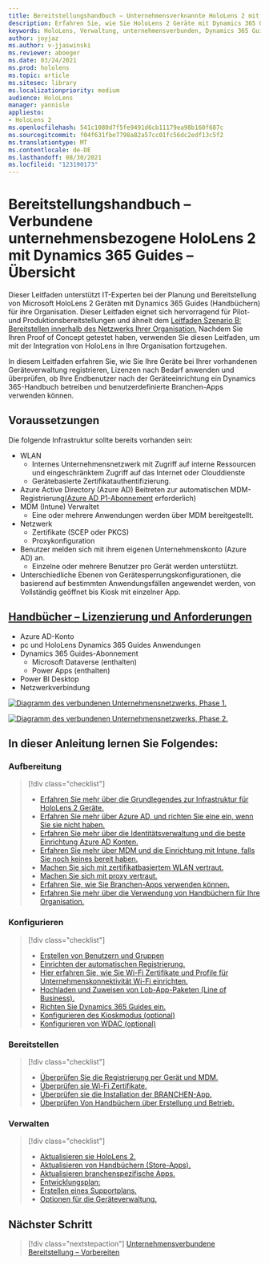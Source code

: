 ```yaml
---
title: Bereitstellungshandbuch – Unternehmensverknannte HoloLens 2 mit Dynamics 365 Guides – Übersicht
description: Erfahren Sie, wie Sie HoloLens 2 Geräte mit Dynamics 365 Guides über ein verbundenes Unternehmensnetzwerk registrieren.
keywords: HoloLens, Verwaltung, unternehmensverbunden, Dynamics 365 Guides, AAD, Azure AD, MDM, Mobile Geräteverwaltung
author: joyjaz
ms.author: v-jjaswinski
ms.reviewer: aboeger
ms.date: 03/24/2021
ms.prod: hololens
ms.topic: article
ms.sitesec: library
ms.localizationpriority: medium
audience: HoloLens
manager: yannisle
appliesto:
- HoloLens 2
ms.openlocfilehash: 541c1080d7f5fe9491d6cb11179ea98b160f687c
ms.sourcegitcommit: f04f631fbe7798a82a57cc01fc56dc2edf13c5f2
ms.translationtype: MT
ms.contentlocale: de-DE
ms.lasthandoff: 08/30/2021
ms.locfileid: "123190173"
---
```

# <a name="deployment-guide---corporate-connected-hololens-2-with-dynamics-365-guides---overview"></a>Bereitstellungshandbuch – Verbundene unternehmensbezogene HoloLens 2 mit Dynamics 365 Guides – Übersicht

Dieser Leitfaden unterstützt IT-Experten bei der Planung und Bereitstellung von Microsoft HoloLens 2 Geräten mit Dynamics 365 Guides (Handbüchern) für ihre Organisation. Dieser Leitfaden eignet sich hervorragend für Pilot- und Produktionsbereitstellungen und ähnelt dem [Leitfaden Szenario B: Bereitstellen innerhalb des Netzwerks Ihrer Organisation.](/hololens/common-scenarios#scenario-b-deploy-inside-your-organizations-network) Nachdem Sie Ihren Proof of Concept getestet haben, verwenden Sie diesen Leitfaden, um mit der Integration von HoloLens in Ihre Organisation fortzugehen.

In diesem Leitfaden erfahren Sie, wie Sie Ihre Geräte bei Ihrer vorhandenen Geräteverwaltung registrieren, Lizenzen nach Bedarf anwenden und überprüfen, ob Ihre Endbenutzer nach der Geräteeinrichtung ein Dynamics 365-Handbuch betreiben und benutzerdefinierte Branchen-Apps verwenden können. 

## <a name="prerequisites"></a>Voraussetzungen

Die folgende Infrastruktur sollte bereits vorhanden sein:
- WLAN
    - Internes Unternehmensnetzwerk mit Zugriff auf interne Ressourcen und eingeschränktem Zugriff auf das Internet oder Clouddienste
    - Gerätebasierte Zertifikatauthentifizierung.
- Azure Active Directory (Azure AD) Beitreten zur automatischen MDM-Registrierung[(Azure AD P1-Abonnement](/azure/active-directory/fundamentals/active-directory-whatis) erforderlich)
- MDM (Intune) Verwaltet
    - Eine oder mehrere Anwendungen werden über MDM bereitgestellt.
- Netzwerk 
    - Zertifikate (SCEP oder PKCS)
    - Proxykonfiguration
- Benutzer melden sich mit ihrem eigenen Unternehmenskonto (Azure AD) an.
    - Einzelne oder mehrere Benutzer pro Gerät werden unterstützt.
- Unterschiedliche Ebenen von Gerätesperrungskonfigurationen, die basierend auf bestimmten Anwendungsfällen angewendet werden, von Vollständig geöffnet bis Kiosk mit einzelner App.

## <a name="guides-licensing-and-requirements"></a>[Handbücher – Lizenzierung und Anforderungen](/dynamics365/mixed-reality/guides/requirements#licensing-and-product-requirements)

- Azure AD-Konto
- pc und HoloLens Dynamics 365 Guides Anwendungen
- Dynamics 365 Guides-Abonnement
    - Microsoft Dataverse (enthalten)
    - Power Apps (enthalten)
- Power BI Desktop
- Netzwerkverbindung

[![Diagramm des verbundenen Unternehmensnetzwerks, Phase 1. ](./images/deployment-guides-revised-scenario-b-01-1.png)](./images/deployment-guides-revised-scenario-b-01-1.png#lightbox)

[![Diagramm des verbundenen Unternehmensnetzwerks, Phase 2. ](./images/deployment-guides-revised-scenario-b-02-1.png)](./images/deployment-guides-revised-scenario-b-02-1.png#lightbox)

## <a name="in-this-guide-you-will"></a>In dieser Anleitung lernen Sie Folgendes:
### <a name="prepare"></a>Aufbereitung
> [!div class="checklist"]
>- [Erfahren Sie mehr über die Grundlegendes zur Infrastruktur für HoloLens 2 Geräte.](hololens2-corp-connected-prepare.md#infrastructure-essentials)
>- [Erfahren Sie mehr über Azure AD, und richten Sie eine ein, wenn Sie sie nicht haben.](hololens2-corp-connected-prepare.md#azure-active-directory)
>- [Erfahren Sie mehr über die Identitätsverwaltung und die beste Einrichtung Azure AD Konten.](hololens2-corp-connected-prepare.md#identity-management)
>- [Erfahren Sie mehr über MDM und die Einrichtung mit Intune, falls Sie noch keines bereit haben.](hololens2-corp-connected-prepare.md#mobile-device-management)
>- [Machen Sie sich mit zertifikatbasiertem WLAN vertraut.](hololens2-corp-connected-prepare.md#certificates)
>- [Machen Sie sich mit proxy vertraut.](hololens2-corp-connected-prepare.md#proxy)
>- [Erfahren Sie, wie Sie Branchen-Apps verwenden können.](hololens2-corp-connected-prepare.md#line-of-business-apps)
>- [Erfahren Sie mehr über die Verwendung von Handbüchern für Ihre Organisation.](hololens2-corp-connected-prepare.md#guides-playbook)
### <a name="configure"></a>Konfigurieren
> [!div class="checklist"]
>- [Erstellen von Benutzern und Gruppen](hololens2-corp-connected-configure.md#azure-users-and-groups)
>- [Einrichten der automatischen Registrierung.](hololens2-corp-connected-configure.md#auto-enrollment-on-hololens-2)
>- [Hier erfahren Sie, wie Sie Wi-Fi Zertifikate und Profile für Unternehmenskonnektivität Wi-Fi einrichten.](hololens2-corp-connected-configure.md#corporate-wi-fi-connectivity)
>- [Hochladen und Zuweisen von Lob-App-Paketen (Line of Business).](hololens2-corp-connected-configure.md#app-deployment)
>- [Richten Sie Dynamics 365 Guides ein.](hololens2-corp-connected-configure.md#setup-guides-application-licenses-dataverse-and-authoring)
>- [Konfigurieren des Kioskmodus (optional)](hololens2-corp-connected-configure.md#optional-kiosk-mode)
>- [Konfigurieren von WDAC (optional)](hololens2-corp-connected-configure.md#optional-wdac)
### <a name="deploy"></a>Bereitstellen
> [!div class="checklist"]
>-  [Überprüfen Sie die Registrierung per Gerät und MDM.](hololens2-corp-connected-deploy.md#enrollment-validation)
>-  [Überprüfen sie Wi-Fi Zertifikate.](hololens2-corp-connected-deploy.md#wi-fi-certificate-validation)
>-  [Überprüfen sie die Installation der BRANCHEN-App.](hololens2-corp-connected-deploy.md#validate-lob-app-install)
>-  [Überprüfen Von Handbüchern über Erstellung und Betrieb.](hololens2-corp-connected-deploy.md#validate-dynamics-365-guides)
### <a name="maintain"></a>Verwalten
> [!div class="checklist"]
>- [Aktualisieren sie HoloLens 2.](hololens2-corp-connected-maintain.md#update-hololens)
>- [Aktualisieren von Handbüchern (Store-Apps).](hololens2-corp-connected-maintain.md#how-to-update-dynamics-365-guides-and-other-store-apps)
>- [Aktualisieren branchenspezifische Apps.](hololens2-corp-connected-maintain.md#how-to-update-lob-apps) 
>- [Entwicklungsplan:](hololens2-corp-connected-maintain.md#development-plan) 
>- [Erstellen eines Supportplans.](hololens2-corp-connected-maintain.md#support-plan)
>- [Optionen für die Geräteverwaltung.](hololens2-corp-connected-maintain.md#device-management)

## <a name="next-step"></a>Nächster Schritt 
> [!div class="nextstepaction"]
> [Unternehmensverbundene Bereitstellung – Vorbereiten](hololens2-corp-connected-prepare.md)
